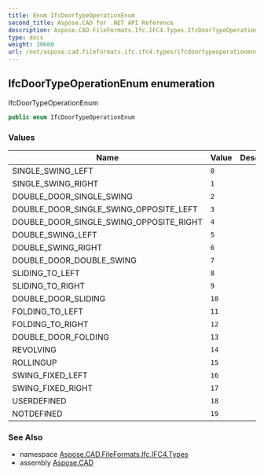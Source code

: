 ```yaml
---
title: Enum IfcDoorTypeOperationEnum
second_title: Aspose.CAD for .NET API Reference
description: Aspose.CAD.FileFormats.Ifc.IFC4.Types.IfcDoorTypeOperationEnum enum. IfcDoorTypeOperationEnum
type: docs
weight: 30660
url: /net/aspose.cad.fileformats.ifc.ifc4.types/ifcdoortypeoperationenum/
---
```

## IfcDoorTypeOperationEnum enumeration

IfcDoorTypeOperationEnum

```csharp
public enum IfcDoorTypeOperationEnum
```

### Values

| Name | Value | Description |
| --- | --- | --- |
| SINGLE_SWING_LEFT | `0` |  |
| SINGLE_SWING_RIGHT | `1` |  |
| DOUBLE_DOOR_SINGLE_SWING | `2` |  |
| DOUBLE_DOOR_SINGLE_SWING_OPPOSITE_LEFT | `3` |  |
| DOUBLE_DOOR_SINGLE_SWING_OPPOSITE_RIGHT | `4` |  |
| DOUBLE_SWING_LEFT | `5` |  |
| DOUBLE_SWING_RIGHT | `6` |  |
| DOUBLE_DOOR_DOUBLE_SWING | `7` |  |
| SLIDING_TO_LEFT | `8` |  |
| SLIDING_TO_RIGHT | `9` |  |
| DOUBLE_DOOR_SLIDING | `10` |  |
| FOLDING_TO_LEFT | `11` |  |
| FOLDING_TO_RIGHT | `12` |  |
| DOUBLE_DOOR_FOLDING | `13` |  |
| REVOLVING | `14` |  |
| ROLLINGUP | `15` |  |
| SWING_FIXED_LEFT | `16` |  |
| SWING_FIXED_RIGHT | `17` |  |
| USERDEFINED | `18` |  |
| NOTDEFINED | `19` |  |

### See Also

* namespace [Aspose.CAD.FileFormats.Ifc.IFC4.Types](../../aspose.cad.fileformats.ifc.ifc4.types/)
* assembly [Aspose.CAD](../../)


